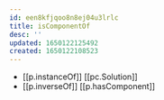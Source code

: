 ```yaml
---
id: een8kfjqoo8n8ej04u3lrlc
title: isComponentOf
desc: ''
updated: 1650122125492
created: 1650122108523
---
```


- [[p.instanceOf]] [[pc.Solution]]
- [[p.inverseOf]] [[p.hasComponent]]
